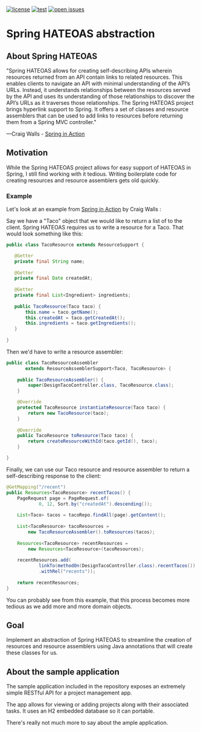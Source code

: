 [![license](https://img.shields.io/github/license/OdaiMohammad/hateoas)](https://img.shields.io/github/license/OdaiMohammad/hateoas)
[![test](https://img.shields.io/github/workflow/status/OdaiMohammad/hateoas/Test%20workflow?label=test)](https://img.shields.io/github/workflow/status/OdaiMohammad/hateoas/Test%20workflow?label=test)
[![open issues](https://img.shields.io/github/issues-raw/OdaiMohammad/hateoas)](https://img.shields.io/github/issues-raw/OdaiMohammad/hateoas)
# Spring HATEOAS abstraction
## About Spring HATEOAS
"Spring HATEOAS allows for creating self-describing APIs wherein resources returned from an 
API contain links to related resources. 
This enables clients to navigate an API with minimal understanding of the API’s URLs. 
Instead, it understands relationships between the resources served by the API 
and uses its understanding of those relationships to discover the API’s URLs 
as it traverses those relationships.
The Spring HATEOAS project brings hyperlink support to Spring. It offers a set of
classes and resource assemblers that can be used to add links to resources before
returning them from a Spring MVC controller."

—Craig Walls - [Spring in Action](https://www.manning.com/books/spring-in-action-fifth-edition) 

## Motivation
While the Spring HATEOAS project allows for easy support of HATEOAS in Spring, 
I still find working with it tedious. Writing boilerplate code for creating resources and resource assemblers
gets old quickly.

### Example
Let's look at an example from [Spring in Action](https://www.manning.com/books/spring-in-action-fifth-edition) by Craig Walls
:

Say we have a "Taco" object that we would like to return a list of to the client. Spring HATEOAS 
requires us to write a resource for a Taco. That would look something like this:

```java
public class TacoResource extends ResourceSupport {

   @Getter
   private final String name;
   
   @Getter
   private final Date createdAt;
   
   @Getter
   private final List<Ingredient> ingredients;
   
   public TacoResource(Taco taco) { 
       this.name = taco.getName();
       this.createdAt = taco.getCreatedAt();
       this.ingredients = taco.getIngredients(); 
   }
   
}
   ```
   
Then we'd have to write a resource assembler:
```java
public class TacoResourceAssembler
       extends ResourceAssemblerSupport<Taco, TacoResource> {
    
    public TacoResourceAssembler() {
        super(DesignTacoController.class, TacoResource.class);
    }

    @Override
    protected TacoResource instantiateResource(Taco taco) {
        return new TacoResource(taco);
    }
    
    @Override
    public TacoResource toResource(Taco taco) {
        return createResourceWithId(taco.getId(), taco);
    }

}
```

Finally, we can use our Taco resource and resource assembler to return a self-describing response to the client:
```java
@GetMapping("/recent")
public Resources<TacoResource> recentTacos() {
    PageRequest page = PageRequest.of(
            0, 12, Sort.by("createdAt").descending());
    
    List<Taco> tacos = tacoRepo.findAll(page).getContent();
    
    List<TacoResource> tacoResources = 
        new TacoResourceAssembler().toResources(tacos);
    
    Resources<TacoResource> recentResources =
        new Resources<TacoResource>(tacoResources);
    
    recentResources.add(
            linkTo(methodOn(DesignTacoController.class).recentTacos())
            .withRel("recents"));
    
    return recentResources;
}
```

You can probably see from this example, that this process becomes more tedious as we add more and more 
domain objects.

## Goal
Implement an abstraction of Spring HATEOAS to streamline the creation of resources and resource assemblers
using Java annotations that will create these classes for us.

## About the sample application
The sample application included in the repository exposes an extremely simple RESTful API for a project management app.

The app allows for viewing or adding projects along with their associated tasks. It uses an H2 embedded database so it can portable. 

There's really not much more to say about the ample application.